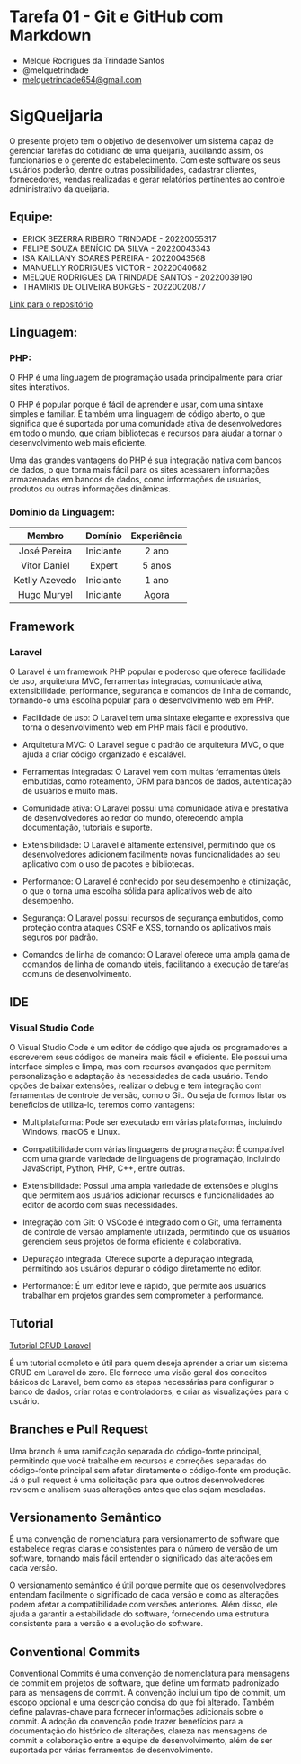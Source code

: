 # Tarefa 01 - Git e GitHub com Markdown

* Melque Rodrigues da Trindade Santos
* @melquetrindade
* melquetrindade654@gmail.com

# SigQueijaria

O presente projeto tem o objetivo de desenvolver um sistema capaz de gerenciar tarefas do cotidiano de uma queijaria, 
auxiliando assim, os funcionários e o gerente do estabelecimento. Com este software os seus usuários poderão, dentre outras possibilidades,
cadastrar clientes, fornecedores, vendas realizadas e gerar relatórios pertinentes ao controle administrativo da queijaria.

## Equipe:

* ERICK BEZERRA RIBEIRO TRINDADE -  20220055317
* FELIPE SOUZA BENÍCIO DA SILVA - 20220043343
* ISA KAILLANY SOARES PEREIRA - 20220043568
* MANUELLY RODRIGUES VICTOR - 20220040682
* MELQUE RODRIGUES DA TRINDADE SANTOS - 20220039190
* THAMIRIS DE OLIVEIRA BORGES - 20220020877


[Link para o repositório](https://github.com/melquetrindade/sigQueijaria)

## Linguagem: 
### PHP:
O PHP é uma linguagem de programação usada principalmente para criar sites interativos.

O PHP é popular porque é fácil de aprender e usar, com uma sintaxe simples e familiar. É também uma linguagem de código aberto, o que significa que é suportada por uma comunidade ativa de desenvolvedores em todo o mundo, que criam bibliotecas e recursos para ajudar a tornar o desenvolvimento web mais eficiente.

Uma das grandes vantagens do PHP é sua integração nativa com bancos de dados, o que torna mais fácil para os sites acessarem informações armazenadas em bancos de dados, como informações de usuários, produtos ou outras informações dinâmicas.


### Domínio da Linguagem:

Membro          | Domínio       | Experiência
:--------------:|:-------------:|:-------:
José Pereira   | Iniciante     | 2 ano
Vitor Daniel  | Expert | 5 anos
Ketlly Azevedo  | Iniciante | 1 ano
Hugo Muryel | Iniciante     | Agora

## Framework
### Laravel

O Laravel é um framework PHP popular e poderoso que oferece facilidade de uso, arquitetura MVC, ferramentas integradas, comunidade ativa, extensibilidade, performance, segurança e comandos de linha de comando, tornando-o uma escolha popular para o desenvolvimento web em PHP.

* Facilidade de uso: O Laravel tem uma sintaxe elegante e expressiva que torna o desenvolvimento web em PHP mais fácil e produtivo.

* Arquitetura MVC: O Laravel segue o padrão de arquitetura MVC, o que ajuda a criar código organizado e escalável.

* Ferramentas integradas: O Laravel vem com muitas ferramentas úteis embutidas, como roteamento, ORM para bancos de dados, autenticação de usuários e muito mais.

* Comunidade ativa: O Laravel possui uma comunidade ativa e prestativa de desenvolvedores ao redor do mundo, oferecendo ampla documentação, tutoriais e suporte.

* Extensibilidade: O Laravel é altamente extensível, permitindo que os desenvolvedores adicionem facilmente novas funcionalidades ao seu aplicativo com o uso de pacotes e bibliotecas.

* Performance: O Laravel é conhecido por seu desempenho e otimização, o que o torna uma escolha sólida para aplicativos web de alto desempenho.

* Segurança: O Laravel possui recursos de segurança embutidos, como proteção contra ataques CSRF e XSS, tornando os aplicativos mais seguros por padrão.

* Comandos de linha de comando: O Laravel oferece uma ampla gama de comandos de linha de comando úteis, facilitando a execução de tarefas comuns de desenvolvimento.

## IDE
### Visual Studio Code

O Visual Studio Code é um editor de código que ajuda os programadores a escreverem seus códigos de maneira mais fácil e eficiente. Ele possui uma interface simples e limpa, mas com recursos avançados que permitem personalização e adaptação às necessidades de cada usuário. Tendo opções de baixar extensões, realizar o debug e tem integração com ferramentas de controle de versão, como o Git. Ou seja de formos listar os beneficios de utiliza-lo, teremos como vantagens:

* Multiplataforma: Pode ser executado em várias plataformas, incluindo Windows, macOS e Linux.

* Compatibilidade com várias linguagens de programação: É compatível com uma grande variedade de linguagens de programação, incluindo JavaScript, Python, PHP, C++, entre outras.

* Extensibilidade: Possui uma ampla variedade de extensões e plugins que permitem aos usuários adicionar recursos e funcionalidades ao editor de acordo com suas necessidades.

* Integração com Git: O VSCode é integrado com o Git, uma ferramenta de controle de versão amplamente utilizada, permitindo que os usuários gerenciem seus projetos de forma eficiente e colaborativa.

* Depuração integrada: Oferece suporte à depuração integrada, permitindo aos usuários depurar o código diretamente no editor.

* Performance: É um editor leve e rápido, que permite aos usuários trabalhar em projetos grandes sem comprometer a performance.

## Tutorial

[Tutorial CRUD Laravel](https://imasters.com.br/php/como-fazer-um-crud-no-laravel-do-zero-parte-1)

É um tutorial completo e útil para quem deseja aprender a criar um sistema CRUD em Laravel do zero. Ele fornece uma visão geral dos conceitos básicos do Laravel, bem como as etapas necessárias para configurar o banco de dados, criar rotas e controladores, e criar as visualizações para o usuário.

## Branches e Pull Request
Uma branch é uma ramificação separada do código-fonte principal, permitindo que você trabalhe em recursos e correções separadas do código-fonte principal sem afetar diretamente o código-fonte em produção. Já o pull request é uma solicitação para que outros desenvolvedores revisem e analisem suas alterações antes que elas sejam mescladas.

## Versionamento Semântico

É uma convenção de nomenclatura para versionamento de software que estabelece regras claras e consistentes para o número de versão de um software, tornando mais fácil entender o significado das alterações em cada versão.

O versionamento semântico é útil porque permite que os desenvolvedores entendam facilmente o significado de cada versão e como as alterações podem afetar a compatibilidade com versões anteriores. Além disso, ele ajuda a garantir a estabilidade do software, fornecendo uma estrutura consistente para a versão e a evolução do software.

## Conventional Commits

Conventional Commits é uma convenção de nomenclatura para mensagens de commit em projetos de software, que define um formato padronizado para as mensagens de commit. A convenção inclui um tipo de commit, um escopo opcional e uma descrição concisa do que foi alterado. Também define palavras-chave para fornecer informações adicionais sobre o commit. A adoção da convenção pode trazer benefícios para a documentação do histórico de alterações, clareza nas mensagens de commit e colaboração entre a equipe de desenvolvimento, além de ser suportada por várias ferramentas de desenvolvimento.
